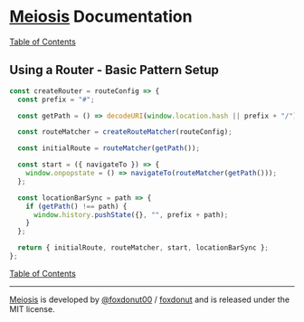 # [Meiosis](https://meiosis.js.org) Documentation

[Table of Contents](toc.html)

## Using a Router - Basic Pattern Setup

```javascript
const createRouter = routeConfig => {
  const prefix = "#";

  const getPath = () => decodeURI(window.location.hash || prefix + "/").substring(prefix.length);

  const routeMatcher = createRouteMatcher(routeConfig);

  const initialRoute = routeMatcher(getPath());

  const start = ({ navigateTo }) => {
    window.onpopstate = () => navigateTo(routeMatcher(getPath()));
  };

  const locationBarSync = path => {
    if (getPath() !== path) {
      window.history.pushState({}, "", prefix + path);
    }
  };

  return { initialRoute, routeMatcher, start, locationBarSync };
};
```

[Table of Contents](toc.html)

-----

[Meiosis](https://meiosis.js.org) is developed by [@foxdonut00](http://twitter.com/foxdonut00) / [foxdonut](https://github.com/foxdonut) and is released under the MIT license.
